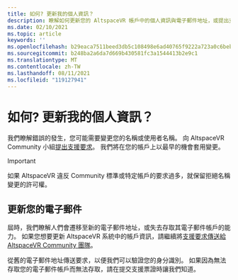 ```yaml
---
title: 如何? 更新我的個人資訊？
description: 瞭解如何更新您的 AltspaceVR 帳戶中的個人資訊與電子郵件地址，或提出支援問題。
ms.date: 02/10/2021
ms.topic: article
keywords: ''
ms.openlocfilehash: b29eaca7511beed3db5c108498e6ad40765f9222a723a0c6beb8e4005db5f30b
ms.sourcegitcommit: b248ba2a6da7d669b430581fc3a1544413b2e9c1
ms.translationtype: MT
ms.contentlocale: zh-TW
ms.lasthandoff: 08/11/2021
ms.locfileid: "119127941"
---
```

# <a name="how-do-i-update-my-personal-information"></a>如何? 更新我的個人資訊？

我們瞭解錯誤的發生，您可能需要變更您的名稱或使用者名稱。 向 AltspaceVR Community 小組[提出支援要求](https://help.altvr.com/hc/requests/new)。 我們將在您的帳戶上以最早的機會套用變更。

> [!IMPORTANT]
> 如果 AltspaceVR 違反 Community 標準或特定帳戶的要求過多，就保留拒絕名稱變更的許可權。

## <a name="updating-your-email"></a>更新您的電子郵件

屆時，我們瞭解人們會遷移至新的電子郵件地址，或失去存取其電子郵件帳戶的能力。 如果您想要更新 AltspaceVR 系統中的帳戶資訊，請繼續將[支援要求傳送給 AltspaceVR Community 團隊](https://help.altvr.com/hc/requests/new)。 

從舊的電子郵件地址傳送要求，以便我們可以驗證您的身分識別。 如果因為無法存取您的電子郵件帳戶而無法存取，請在提交支援票證時讓我們知道。
